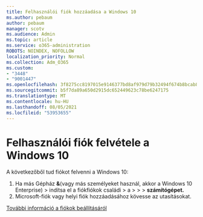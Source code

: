 ```yaml
---
title: Felhasználói fiók hozzáadása a Windows 10
ms.author: pebaum
author: pebaum
manager: scotv
ms.audience: Admin
ms.topic: article
ms.service: o365-administration
ROBOTS: NOINDEX, NOFOLLOW
localization_priority: Normal
ms.collection: Adm_O365
ms.custom:
- "3448"
- "9001447"
ms.openlocfilehash: 3f8275cc8197015e9146377bd8af979d79b32494f674b8bcab8df310d69e4a14
ms.sourcegitcommit: b5f7da89a650d2915dc652449623c78be6247175
ms.translationtype: MT
ms.contentlocale: hu-HU
ms.lasthandoff: 08/05/2021
ms.locfileid: "53953655"
---
```

# <a name="add-a-user-account-in-windows-10"></a>Felhasználói fiók felvétele a Windows 10

A következőből tud fiókot felvenni a Windows 10:

1. Ha más Gépház **&**(vagy más személyeket használ, akkor a Windows 10 Enterprise) > indítsa el a fiókfiókok családi > a  >    >    >   **számítógépet.** 
2. Microsoft-fiók vagy helyi fiók hozzáadásához kövesse az utasításokat.

[További információ a fiókok beállításáról](https://support.microsoft.com/help/17197/)